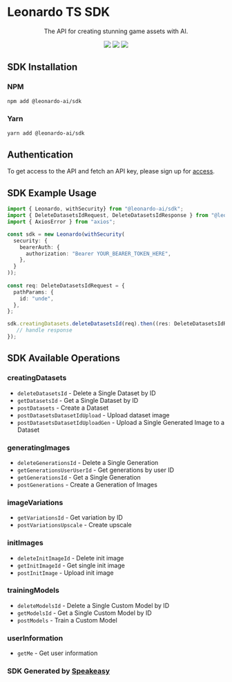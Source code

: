 # Leonardo TS SDK

<div align="center">
   <p>The API for creating stunning game assets with AI.</p>
   <a href="https://github.com/Leonardo-Interactive/leonardo-ts-sdk/actions"><img src="https://img.shields.io/github/actions/workflow/status/Leonardo-Interactive/leonardo-ts-sdk/speakeasy_sdk_generate.yml?style=for-the-badge" /></a>
   <a href="https://docs.leonardo.ai/"><img src="https://img.shields.io/static/v1?label=Docs&message=API Ref&color=000&style=for-the-badge" /></a>
   <a href="https://discord.gg/leonardo-ai"><img src="https://img.shields.io/static/v1?label=Discord&message=Join&color=7289da&style=for-the-badge" /></a>
</div>

<!-- Start SDK Installation -->
## SDK Installation

### NPM

```bash
npm add @leonardo-ai/sdk
```

### Yarn

```bash
yarn add @leonardo-ai/sdk
```
<!-- End SDK Installation -->

## Authentication

To get access to the API and fetch an API key, please sign up for [access](https://leonardo.ai/). 

## SDK Example Usage
<!-- Start SDK Example Usage -->
```typescript
import { Leonardo, withSecurity} from "@leonardo-ai/sdk";
import { DeleteDatasetsIdRequest, DeleteDatasetsIdResponse } from "@leonardo-ai/sdk/src/sdk/models/operations";
import { AxiosError } from "axios";

const sdk = new Leonardo(withSecurity(
  security: {
    bearerAuth: {
      authorization: "Bearer YOUR_BEARER_TOKEN_HERE",
    },
  }
));
    
const req: DeleteDatasetsIdRequest = {
  pathParams: {
    id: "unde",
  },
};

sdk.creatingDatasets.deleteDatasetsId(req).then((res: DeleteDatasetsIdResponse | AxiosError) => {
   // handle response
});
```
<!-- End SDK Example Usage -->

<!-- Start SDK Available Operations -->
## SDK Available Operations


### creatingDatasets

* `deleteDatasetsId` - Delete a Single Dataset by ID
* `getDatasetsId` - Get a Single Dataset by ID
* `postDatasets` - Create a Dataset
* `postDatasetsDatasetIdUpload` - Upload dataset image
* `postDatasetsDatasetIdUploadGen` - Upload a Single Generated Image to a Dataset

### generatingImages

* `deleteGenerationsId` - Delete a Single Generation
* `getGenerationsUserUserId` - Get generations by user ID
* `getGenerationsId` - Get a Single Generation
* `postGenerations` - Create a Generation of Images

### imageVariations

* `getVariationsId` - Get variation by ID
* `postVariationsUpscale` - Create upscale

### initImages

* `deleteInitImageId` - Delete init image
* `getInitImageId` - Get single init image
* `postInitImage` - Upload init image

### trainingModels

* `deleteModelsId` - Delete a Single Custom Model by ID
* `getModelsId` - Get a Single Custom Model by ID
* `postModels` - Train a Custom Model

### userInformation

* `getMe` - Get user information
<!-- End SDK Available Operations -->

### SDK Generated by [Speakeasy](https://docs.speakeasyapi.dev/docs/using-speakeasy/client-sdks)
